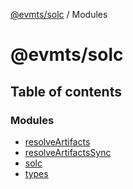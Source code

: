 [@evmts/solc](README.md) / Modules

# @evmts/solc

## Table of contents

### Modules

- [resolveArtifacts](modules/resolveArtifacts.md)
- [resolveArtifactsSync](modules/resolveArtifactsSync.md)
- [solc](modules/solc.md)
- [types](modules/types.md)
